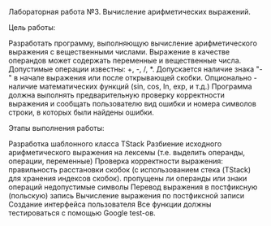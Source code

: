Лабораторная работа №3. Вычисление арифметических выражений.

Цель работы:

Разработать программу, выполняющую вычисление арифметического выражения с вещественными числами. Выражение в качестве операндов может содержать переменные и вещественные числа. Допустимые операции известны: +, -, /, *. Допускается наличие знака "-" в начале выражения или после открывающей скобки. Опционально - наличие математических функций (sin, соs, ln, exp, и т.д.) Программа должна выполнять предварительную проверку корректности выражения и сообщать пользователю вид ошибки и номера символов строки, в которых были найдены ошибки.

Этапы выполнения работы:

Разработка шаблонного класса TStack
Разбиение исходного арифметического выражения на лексемы (т.е. выделить операнды, операции, переменные)
Проверка корректности выражения:
правильность расстановки скобок (с использованием стека (TStack) для хранения индексов скобок).
пропущены ли операнды или знаки операций
недопустимые символы
Перевод выражения в постфиксную (польскую) запись
Вычисление выражения по постфиксной записи
Создание интерфейса пользователя
Все функции должны тестироваться с помощью Google test-ов.
